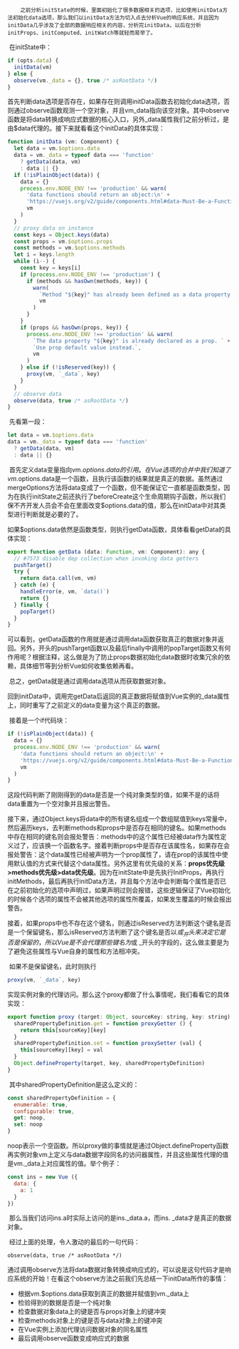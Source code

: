 		之前分析initState的时候，里面初始化了很多数据相关的选项，比如使用initData方法初始化data选项，那么我们以initData方法为切入点去分析Vue的响应系统，并且因为initData几乎涉及了全部的数据响应相关的内容，分析完initData，以后在分析initProps、initComputed、initWatch等就轻而易举了。

​		在initState中：

```js
if (opts.data) {
  initData(vm)
} else {
  observe(vm._data = {}, true /* asRootData */)
}
```

​		首先判断data选项是否存在，如果存在则调用initData函数去初始化data选项，否则通过observe函数观测一个空对象，并且vm_data指向该空对象。其中observe函数是将data转换成响应式数据的核心入口，另外_data属性我们之前分析过，是由$data代理的。接下来就看看这个initData的具体实现：

```js
function initData (vm: Component) {
  let data = vm.$options.data
  data = vm._data = typeof data === 'function'
    ? getData(data, vm)
    : data || {}
  if (!isPlainObject(data)) {
    data = {}
    process.env.NODE_ENV !== 'production' && warn(
      'data functions should return an object:\n' +
      'https://vuejs.org/v2/guide/components.html#data-Must-Be-a-Function',
      vm
    )
  }
  // proxy data on instance
  const keys = Object.keys(data)
  const props = vm.$options.props
  const methods = vm.$options.methods
  let i = keys.length
  while (i--) {
    const key = keys[i]
    if (process.env.NODE_ENV !== 'production') {
      if (methods && hasOwn(methods, key)) {
        warn(
          `Method "${key}" has already been defined as a data property.`,
          vm
        )
      }
    }
    if (props && hasOwn(props, key)) {
      process.env.NODE_ENV !== 'production' && warn(
        `The data property "${key}" is already declared as a prop. ` +
        `Use prop default value instead.`,
        vm
      )
    } else if (!isReserved(key)) {
      proxy(vm, `_data`, key)
    }
  }
  // observe data
  observe(data, true /* asRootData */)
}
```

​		先看第一段：

```js
let data = vm.$options.data
data = vm._data = typeof data === 'function'
  ? getData(data, vm)
  : data || {}
```

​		首先定义data变量指向vm.$options.data的引用。在Vue选项的合并中我们知道了vm.$options.data是一个函数，且执行该函数的结果就是真正的数据。虽然通过mergeOptions方法将data变成了一个函数，但不能保证它一直都是函数类型，因为在执行initState之前还执行了beforeCreate这个生命周期钩子函数，所以我们保不齐开发人员会不会在里面改变$options.data的值，那么在initData中对其类型进行判断就是必要的了。

​		如果$options.data依然是函数类型，则执行getData函数，具体看看getData的具体实现：

```js
export function getData (data: Function, vm: Component): any {
  // #7573 disable dep collection when invoking data getters
  pushTarget()
  try {
    return data.call(vm, vm)
  } catch (e) {
    handleError(e, vm, `data()`)
    return {}
  } finally {
    popTarget()
  }
}
```

​		可以看到，getData函数的作用就是通过调用data函数获取真正的数据对象并返回。另外，开头的pushTarget函数以及最后finally中调用的popTarget函数又有何作用呢？根据注释，这么做是为了防止props数据初始化data数据时收集冗余的依赖，具体细节等到分析Vue如何收集依赖再看。

​		总之，getData就是通过调用data选项从而获取数据对象。

​		回到initData中，调用完getData后返回的真正数据将赋值到Vue实例的_data属性上，同时重写了之前定义的data变量为这个真正的数据。

​		接着是一个if代码块：

```js
if (!isPlainObject(data)) {
  data = {}
  process.env.NODE_ENV !== 'production' && warn(
    'data functions should return an object:\n' +
    'https://vuejs.org/v2/guide/components.html#data-Must-Be-a-Function',
    vm
  )
}
```

​		这段代码判断了刚刚得到的data是否是一个纯对象类型的值，如果不是的话将data重置为一个空对象并且报出警告。

​		接下来，通过Object.keys将data中的所有键名组成一个数组赋值到keys常量中，然后遍历keys，去判断methods和props中是否存在相同的键名。如果methods中存在相同的键名则会报处警告：methods中的这个属性已经被data作为属性定义过了，应该换一个函数名字。接着判断props中是否存在该属性名，如果存在会报处警告：这个data属性已经被声明为一个prop属性了，请在prop的该属性中使用默认值的方式来代替这个data属性。另外这里有优先级的关系：**props优先级>methods优先级>data优先级**。因为在initState中是先执行InitProps，再执行initMethods，最后再执行initData方法，并且每个方法中会判断每个属性是否已在之前初始化的选项中声明过，如果声明过则会报错，这些逻辑保证了Vue初始化的时候各个选项的属性不会被其他选项的属性所覆盖，如果发生覆盖的时候会报出警告。

​		接着，如果props中也不存在这个键名，则通过isReserved方法判断这个键名是否是一个保留键名，那么isReserved方法判断了这个键名是否以$或_开头来决定它是否是保留的，所以Vue是不会代理那些键名为$或 _开头的字段的，这么做主要是为了避免这些属性与Vue自身的属性和方法相冲突。

​		如果不是保留键名，此时则执行

```js
proxy(vm, `_data`, key)
```

​		实现实例对象的代理访问。那么这个proxy都做了什么事情呢，我们看看它的具体实现：

```js
export function proxy (target: Object, sourceKey: string, key: string) {
  sharedPropertyDefinition.get = function proxyGetter () {
    return this[sourceKey][key]
  }
  sharedPropertyDefinition.set = function proxySetter (val) {
    this[sourceKey][key] = val
  }
  Object.defineProperty(target, key, sharedPropertyDefinition)
}
```

​		其中sharedPropertyDefinition是这么定义的：

```js
const sharedPropertyDefinition = {
  enumerable: true,
  configurable: true,
  get: noop,
  set: noop
}
```

​		noop表示一个空函数。所以proxy做的事情就是通过Object.defineProperty函数再实例对象vm上定义与data数据字段同名的访问器属性，并且这些属性代理的值是vm._data上对应属性的值。举个例子：

```js
const ins = new Vue ({
  data: {
    a: 1
  }
})
```

​		那么当我们访问ins.a时实际上访问的是ins._data.a，而ins. _data才是真正的数据对象。

​		经过上面的处理，令人激动的最后的一句代码：

```
observe(data, true /* asRootData */)
```

​		通过调用observe方法将data数据对象转换成响应式的，可以说是这句代码才是响应系统的开始！在看这个observe方法之前我们先总结一下initData所作的事情：

* 根据vm.$options.data获取到真正的数据并赋值到vm._data上
* 检验得到的数据是否是一个纯对象
* 检查数据对象data上的键是否与props对象上的键冲突
* 检查methods对象上的键是否与data对象上的键冲突
* 在Vue实例上添加代理访问数据对象的同名属性
* 最后调用observe函数变成响应式的数据